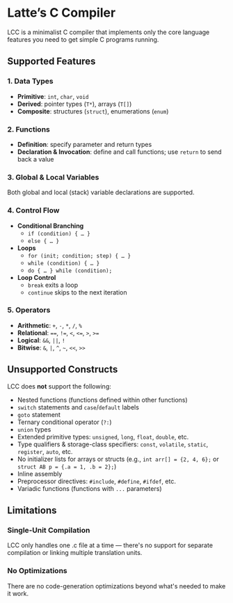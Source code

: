 # Latte’s C Compiler

LCC is a minimalist C compiler that implements only the core language features you need to get simple C programs running.

## Supported Features

### 1. Data Types

- **Primitive**: `int`, `char`, `void`  
- **Derived**: pointer types (`T*`), arrays (`T[]`)  
- **Composite**: structures (`struct`), enumerations (`enum`)  

### 2. Functions

- **Definition**: specify parameter and return types  
- **Declaration & Invocation**: define and call functions; use `return` to send back a value

### 3. Global & Local Variables

Both global and local (stack) variable declarations are supported.

### 4. Control Flow

- **Conditional Branching**  
  - `if (condition) { … }`  
  - `else { … }`  
- **Loops**  
  - `for (init; condition; step) { … }`  
  - `while (condition) { … }`  
  - `do { … } while (condition);` 
- **Loop Control**  
  - `break` exits a loop  
  - `continue` skips to the next iteration

### 5. Operators

* **Arithmetic**: `+`, `-`, `*`, `/`, `%`
* **Relational**: `==`, `!=`, `<`, `<=`, `>`, `>=`
* **Logical**: `&&`, `||`, `!`
* **Bitwise**: `&`, `|`, `^`, `~`, `<<`, `>>`

## Unsupported Constructs

LCC does **not** support the following:

- Nested functions (functions defined within other functions)  
- `switch` statements and `case`/`default` labels  
- `goto` statement  
- Ternary conditional operator (`?:`)  
- `union` types  
- Extended primitive types: `unsigned`, `long`, `float`, `double`, etc.  
- Type qualifiers & storage-class specifiers: `const`, `volatile`, `static`, `register`, `auto`, etc.  
- No initializer lists for arrays or structs (e.g., `int arr[] = {2, 4, 6};` or `struct AB p = {.a = 1, .b = 2};`)  
- Inline assembly  
- Preprocessor directives: `#include`, `#define`, `#ifdef`, etc.  
- Variadic functions (functions with `...` parameters)  


## Limitations

### Single‐Unit Compilation
LCC only handles one .c file at a time — there's no support for separate compilation or linking multiple translation units.

### No Optimizations
There are no code-generation optimizations beyond what's needed to make it work.
